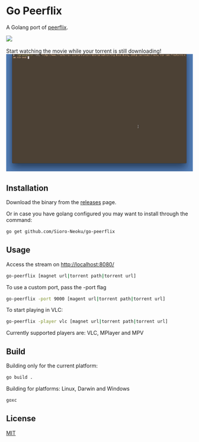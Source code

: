 # Go Peerflix

A Golang port of [peerflix](https://github.com/mafintosh/peerflix).

<img src="https://api.travis-ci.org/Sioro-Neoku/go-peerflix.svg?branch=master" />

Start watching the movie while your torrent is still downloading!
![Working of go-peerflix](./images/demo.gif)

## Installation

Download the binary from the [releases](https://github.com/Sioro-Neoku/go-peerflix/releases) page.

Or in case you have golang configured you may want to install through the command:

```sh
go get github.com/Sioro-Neoku/go-peerflix
```

## Usage
Access the stream on [http://localhost:8080/](http://localhost:8080/)
```sh
go-peerflix [magnet url|torrent path|torrent url]
```

To use a custom port, pass the -port flag
```sh
go-peerflix -port 9000 [magent url|torrent path|torrent url]
```

To start playing in VLC:
```sh
go-peerflix -player vlc [magnet url|torrent path|torrent url]
```

Currently supported players are: VLC, MPlayer and MPV

## Build

Building only for the current platform:

```bash
go build .
```


Building for platforms: Linux, Darwin and Windows

```bash
goxc
```


## License
[MIT](https://raw.githubusercontent.com/Sioro-Neoku/go-peerflix/master/LICENSE)

